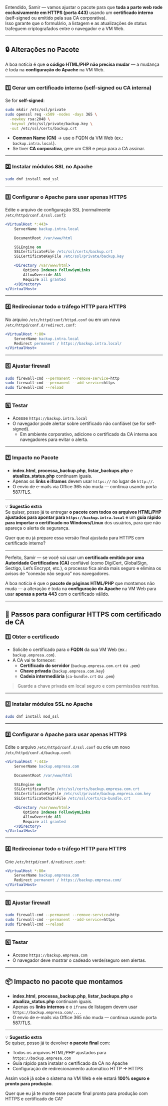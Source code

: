 Entendido, Samir — vamos ajustar o pacote para que **toda a parte web rode exclusivamente em HTTPS (porta 443)** usando um **certificado interno** (self-signed ou emitido pela sua CA corporativa).  
Isso garante que o formulário, a listagem e as atualizações de status trafeguem criptografados entre o navegador e a VM Web.

---

## 🔒 Alterações no Pacote

A boa notícia é que **o código HTML/PHP não precisa mudar** — a mudança é toda na **configuração do Apache** na VM Web.

---

### **1️⃣ Gerar um certificado interno (self-signed ou CA interna)**

Se for **self-signed**:
```bash
sudo mkdir /etc/ssl/private
sudo openssl req -x509 -nodes -days 365 \
  -newkey rsa:2048 \
  -keyout /etc/ssl/private/backup.key \
  -out /etc/ssl/certs/backup.crt
```
- **Common Name (CN)** → use o FQDN da VM Web (ex.: `backup.intra.local`).
- Se tiver **CA corporativa**, gere um CSR e peça para a CA assinar.

---

### **2️⃣ Instalar módulos SSL no Apache**
```bash
sudo dnf install mod_ssl
```

---

### **3️⃣ Configurar o Apache para usar apenas HTTPS**
Edite o arquivo de configuração SSL (normalmente `/etc/httpd/conf.d/ssl.conf`):

```apache
<VirtualHost *:443>
    ServerName backup.intra.local

    DocumentRoot /var/www/html

    SSLEngine on
    SSLCertificateFile /etc/ssl/certs/backup.crt
    SSLCertificateKeyFile /etc/ssl/private/backup.key

    <Directory /var/www/html>
        Options Indexes FollowSymLinks
        AllowOverride All
        Require all granted
    </Directory>
</VirtualHost>
```

---

### **4️⃣ Redirecionar todo o tráfego HTTP para HTTPS**
No arquivo `/etc/httpd/conf/httpd.conf` ou em um novo `/etc/httpd/conf.d/redirect.conf`:

```apache
<VirtualHost *:80>
    ServerName backup.intra.local
    Redirect permanent / https://backup.intra.local/
</VirtualHost>
```

---

### **5️⃣ Ajustar firewall**
```bash
sudo firewall-cmd --permanent --remove-service=http
sudo firewall-cmd --permanent --add-service=https
sudo firewall-cmd --reload
```

---

### **6️⃣ Testar**
- Acesse `https://backup.intra.local`  
- O navegador pode alertar sobre certificado não confiável (se for self-signed).  
  - Em ambiente corporativo, adicione o certificado da CA interna aos navegadores para evitar o alerta.

---

### **7️⃣ Impacto no Pacote**
- **index.html**, **processa_backup.php**, **listar_backups.php** e **atualiza_status.php** continuam iguais.
- Apenas os **links e iframes** devem usar `https://` no lugar de `http://`.
- O envio de e-mails via Office 365 não muda — continua usando porta 587/TLS.

---

💡 **Sugestão extra**  
Se quiser, posso já te entregar **o pacote com todos os arquivos HTML/PHP ajustados para apontar para `https://backup.intra.local`** e um **guia rápido para importar o certificado no Windows/Linux** dos usuários, para que não apareça o alerta de segurança.  

Quer que eu já prepare essa versão final ajustada para HTTPS com certificado interno?


-------------

Perfeito, Samir — se você vai usar um **certificado emitido por uma Autoridade Certificadora (CA)** confiável (como DigiCert, GlobalSign, Sectigo, Let’s Encrypt, etc.), o processo fica ainda mais seguro e elimina os avisos de “conexão não segura” nos navegadores.

A boa notícia é que o **pacote de páginas HTML/PHP** que montamos não muda — a alteração é toda na **configuração do Apache** na VM Web para usar **apenas a porta 443** com o certificado válido.

---

## 🔐 Passos para configurar HTTPS com certificado de CA

### **1️⃣ Obter o certificado**
- Solicite o certificado para o **FQDN** da sua VM Web (ex.: `backup.empresa.com`).
- A CA vai te fornecer:
  - **Certificado do servidor** (`backup.empresa.com.crt` ou `.pem`)
  - **Chave privada** (`backup.empresa.com.key`)
  - **Cadeia intermediária** (`ca-bundle.crt` ou `.pem`)

> Guarde a chave privada em local seguro e com permissões restritas.

---

### **2️⃣ Instalar módulos SSL no Apache**
```bash
sudo dnf install mod_ssl
```

---

### **3️⃣ Configurar o Apache para usar apenas HTTPS**
Edite o arquivo `/etc/httpd/conf.d/ssl.conf` ou crie um novo `/etc/httpd/conf.d/backup.conf`:

```apache
<VirtualHost *:443>
    ServerName backup.empresa.com

    DocumentRoot /var/www/html

    SSLEngine on
    SSLCertificateFile /etc/ssl/certs/backup.empresa.com.crt
    SSLCertificateKeyFile /etc/ssl/private/backup.empresa.com.key
    SSLCertificateChainFile /etc/ssl/certs/ca-bundle.crt

    <Directory /var/www/html>
        Options Indexes FollowSymLinks
        AllowOverride All
        Require all granted
    </Directory>
</VirtualHost>
```

---

### **4️⃣ Redirecionar todo o tráfego HTTP para HTTPS**
Crie `/etc/httpd/conf.d/redirect.conf`:

```apache
<VirtualHost *:80>
    ServerName backup.empresa.com
    Redirect permanent / https://backup.empresa.com/
</VirtualHost>
```

---

### **5️⃣ Ajustar firewall**
```bash
sudo firewall-cmd --permanent --remove-service=http
sudo firewall-cmd --permanent --add-service=https
sudo firewall-cmd --reload
```

---

### **6️⃣ Testar**
- Acesse `https://backup.empresa.com`
- O navegador deve mostrar o cadeado verde/seguro sem alertas.

---

## 📦 Impacto no pacote que montamos
- **index.html**, **processa_backup.php**, **listar_backups.php** e **atualiza_status.php** continuam iguais.
- Apenas os **links internos** e o `iframe` de listagem devem usar `https://backup.empresa.com/...`.
- O envio de e-mails via Office 365 não muda — continua usando porta 587/TLS.

---

💡 **Sugestão extra**  
Se quiser, posso já te devolver **o pacote final** com:
- Todos os arquivos HTML/PHP ajustados para `https://backup.empresa.com`
- Guia rápido para instalar o certificado da CA no Apache
- Configuração de redirecionamento automático HTTP → HTTPS

Assim você já sobe o sistema na VM Web e ele estará **100% seguro e pronto para produção**.  

Quer que eu já te monte esse pacote final pronto para produção com HTTPS e certificado de CA?
